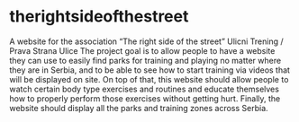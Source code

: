 # therightsideofthestreet
A website for the association “The right side of the street” Ulicni Trening / Prava Strana Ulice  The project goal is to allow people to have a website they can use to easily find parks for training and playing no matter where they are in Serbia, and to be able to see how to start training via videos that will be displayed on site. On top of that, this website should allow people to watch certain body type exercises and routines and educate themselves how to properly perform those exercises without getting hurt. Finally, the website should display all the parks and training zones across Serbia.
